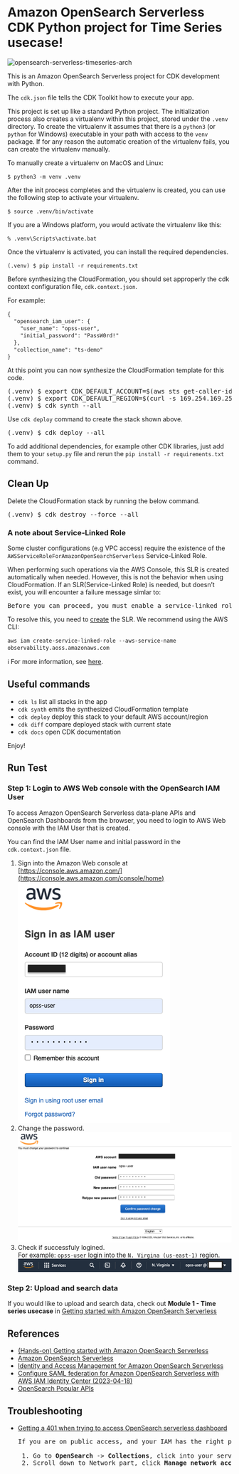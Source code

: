 
# Amazon OpenSearch Serverless CDK Python project for Time Series usecase!

![opensearch-serverless-timeseries-arch](./opensearch-serverless-timeseries-arch.svg)

This is an Amazon OpenSearch Serverless project for CDK development with Python.

The `cdk.json` file tells the CDK Toolkit how to execute your app.

This project is set up like a standard Python project.  The initialization
process also creates a virtualenv within this project, stored under the `.venv`
directory.  To create the virtualenv it assumes that there is a `python3`
(or `python` for Windows) executable in your path with access to the `venv`
package. If for any reason the automatic creation of the virtualenv fails,
you can create the virtualenv manually.

To manually create a virtualenv on MacOS and Linux:

```
$ python3 -m venv .venv
```

After the init process completes and the virtualenv is created, you can use the following
step to activate your virtualenv.

```
$ source .venv/bin/activate
```

If you are a Windows platform, you would activate the virtualenv like this:

```
% .venv\Scripts\activate.bat
```

Once the virtualenv is activated, you can install the required dependencies.

```
(.venv) $ pip install -r requirements.txt
```

Before synthesizing the CloudFormation, you should set approperly the cdk context configuration file, `cdk.context.json`.

For example:

```
{
  "opensearch_iam_user": {
    "user_name": "opss-user",
    "initial_password": "PassW0rd!"
  },
  "collection_name": "ts-demo"
}
```

At this point you can now synthesize the CloudFormation template for this code.

<pre>
(.venv) $ export CDK_DEFAULT_ACCOUNT=$(aws sts get-caller-identity --query Account --output text)
(.venv) $ export CDK_DEFAULT_REGION=$(curl -s 169.254.169.254/latest/dynamic/instance-identity/document | jq -r .region)
(.venv) $ cdk synth --all
</pre>

Use `cdk deploy` command to create the stack shown above.

<pre>
(.venv) $ cdk deploy --all
</pre>

To add additional dependencies, for example other CDK libraries, just add
them to your `setup.py` file and rerun the `pip install -r requirements.txt`
command.

## Clean Up

Delete the CloudFormation stack by running the below command.

<pre>
(.venv) $ cdk destroy --force --all
</pre>

### A note about Service-Linked Role
Some cluster configurations (e.g VPC access) require the existence of the `AWSServiceRoleForAmazonOpenSearchServerless` Service-Linked Role.

When performing such operations via the AWS Console, this SLR is created automatically when needed. However, this is not the behavior when using CloudFormation. If an SLR(Service-Linked Role) is needed, but doesn’t exist, you will encounter a failure message simlar to:

<pre>
Before you can proceed, you must enable a service-linked role to give Amazon OpenSearch Service...
</pre>

To resolve this, you need to [create](https://docs.aws.amazon.com/IAM/latest/UserGuide/using-service-linked-roles.html#create-service-linked-role) the SLR. We recommend using the AWS CLI:

```
aws iam create-service-linked-role --aws-service-name observability.aoss.amazonaws.com
```

:information_source: For more information, see [here](https://docs.aws.amazon.com/opensearch-service/latest/developerguide/slr.html).

## Useful commands

 * `cdk ls`          list all stacks in the app
 * `cdk synth`       emits the synthesized CloudFormation template
 * `cdk deploy`      deploy this stack to your default AWS account/region
 * `cdk diff`        compare deployed stack with current state
 * `cdk docs`        open CDK documentation

Enjoy!

## Run Test

### Step 1: Login to AWS Web console with the OpenSearch IAM User

To access Amazon OpenSearch Serverless data-plane APIs and OpenSearch Dashboards from the browser, you need to login to AWS Web console with the IAM User that is created.

You can find the IAM User name and initial password in the `cdk.context.json` file.

1. Sign into the Amazon Web console at [https://console.aws.amazon.com/](https://console.aws.amazon.com/console/home)
  ![aws_sign_in_as_iam_user](./assets/aws_sign_in_as_iam_user.png)
2. Change the password.
  ![aws_iam_user_change_password](./assets/aws_iam_user_change_password.png)
3. Check if successfuly logined.<br/>
   For example: `opss-user` login into the `N. Virgina (us-east-1)` region.
  ![aws_login_as_iam_user](./assets/aws_login_as_iam_user.png)

### Step 2: Upload and search data

If you would like to upload and search data, check out **Module 1 - Time series usecase** in [Getting started with Amazon OpenSearch Serverless](https://catalog.us-east-1.prod.workshops.aws/workshops/f8d2c175-634d-4c5d-94cb-d83bbc656c6a/en-US)

## References

 * [(Hands-on) Getting started with Amazon OpenSearch Serverless](https://catalog.us-east-1.prod.workshops.aws/workshops/f8d2c175-634d-4c5d-94cb-d83bbc656c6a/en-US)
 * [Amazon OpenSearch Serverless](https://docs.aws.amazon.com/opensearch-service/latest/developerguide/serverless.html)
 * [Identity and Access Management for Amazon OpenSearch Serverless](https://docs.aws.amazon.com/opensearch-service/latest/developerguide/security-iam-serverless.html)
 * [Configure SAML federation for Amazon OpenSearch Serverless with AWS IAM Identity Center (2023-04-18)](https://aws.amazon.com/blogs/big-data/configure-saml-federation-for-amazon-opensearch-serverless-with-aws-iam-identity-center/)
 * [OpenSearch Popular APIs](https://opensearch.org/docs/latest/opensearch/popular-api/)

## Troubleshooting
 * [Getting a 401 when trying to access OpenSearch serverless dashboard](https://repost.aws/questions/QUrOZGnwlHRMSLQoSePGuShg/getting-a-401-when-trying-to-access-opensearch-serverless-dashboard)
   <pre>
   If you are on public access, and your IAM has the right permission but you still cannot access dashboard, check if you have enabled "Access to Opensearch Dashboards", which is disabled by default. Here is how:

    1. Go to <b>OpenSearch</b> -> <b>Collections</b>, click into your serverless collection.
    2. Scroll down to Network part, click <b>Manage network access</b> -> click into network policy name, choose edit, scroll to the very bottom and click <b>"Enable access to OpenSearch Dashboards"</b>, put your filters in.
   </pre>